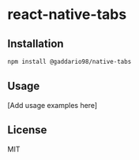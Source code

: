 # react-native-tabs

## Installation

```bash
npm install @gaddario98/native-tabs
```

## Usage

[Add usage examples here]

## License

MIT

